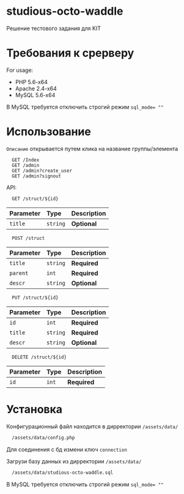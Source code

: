 # studious-octo-waddle

Решение тестового задания для KIT

# Требования к срерверу

For usage:
* PHP 5.6-x64
* Apache 2.4-x64
* MySQL 5.6-x64


В MySQL требуется отключить строгий режим `sql_mode= ""`

# Использование

`Описание` открывается путем клика на название группы/элемента

```http
  GET /Index
  GET /admin
  GET /admin?create_user
  GET /admin?signout
```

API:
```http
  GET /struct/${id}
```

| Parameter | Type     | Description                       |
| :-------- | :------- | :-------------------------------- |
| `title`      | `string` | **Optional** |

```http
  POST /struct
```

| Parameter | Type     | Description                       |
| :-------- | :------- | :-------------------------------- |
| `title`      | `string` | **Required** |
| `parent`      | `int` | **Required** |
| `descr`      | `string` | **Optional** |

```http
  PUT /struct/${id}
```

| Parameter | Type     | Description                       |
| :-------- | :------- | :-------------------------------- |
| `id`      | `int` | **Required**|
| `title`      | `string` | **Required** |
| `descr`      | `string` | **Optional** |

```http
  DELETE /struct/${id}
```

| Parameter | Type     | Description                       |
| :-------- | :------- | :-------------------------------- |
| `id`      | `int` | **Required**|



# Установка
Конфигурационный файл находится в дирректории `/assets/data/`

```bash
  /assets/data/config.php
```

Для соединения с бд измени ключ `connection` 


Загрузи базу данных из дирректории `/assets/data/`

```bash
  /assets/data/studious-octo-waddle.sql
```

В MySQL требуется отключить строгий режим `sql_mode= ""`
